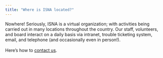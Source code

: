 ```yaml
---
title: "Where is ISNA located?"
---
```


Nowhere! Seriously, <span class="caps">ISNA</span> is a virtual organization; with activities being carried out in many locations throughout the country. Our staff, volunteers, and board interact on a daily basis via intranet, trouble ticketing system, email, and telephone (and occasionally even in person!).<br><br>Here&#8217;s how to [contact us][1].

 [1]: /about/contact
